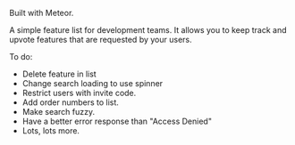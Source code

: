 Built with Meteor.

A simple feature list for development teams. It allows you to keep track and upvote features that are requested by your users.

To do:
- Delete feature in list
- Change search loading to use spinner
- Restrict users with invite code.
- Add order numbers to list.
- Make search fuzzy.
- Have a better error response than "Access Denied"
- Lots, lots more.
